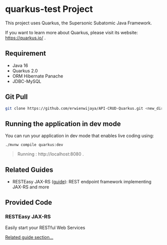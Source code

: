 # quarkus-test Project

This project uses Quarkus, the Supersonic Subatomic Java Framework.

If you want to learn more about Quarkus, please visit its website: https://quarkus.io/ .


## Requirement
 - Java 16
 - Quarkus 2.0
 - ORM Hibernate Panache
 - JDBC-MySQL

 ## Git Pull
```sh
git clone https://github.com/erwienwijaya/API-CRUD-Quarkus.git <new_directory>
```

## Running the application in dev mode

You can run your application in dev mode that enables live coding using:
```shell script
./mvnw compile quarkus:dev
```

> Running : http://localhost:8080 .

## Related Guides

- RESTEasy JAX-RS ([guide](https://quarkus.io/guides/rest-json)): REST endpoint framework implementing JAX-RS and more

## Provided Code

### RESTEasy JAX-RS

Easily start your RESTful Web Services

[Related guide section...](https://quarkus.io/guides/getting-started#the-jax-rs-resources)
